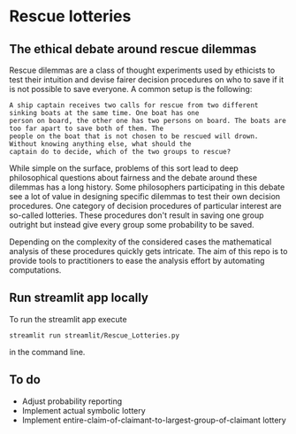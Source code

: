 # Rescue lotteries

## The ethical debate around rescue dilemmas

Rescue dilemmas are a class of thought experiments used by ethicists to test their intuition and devise fairer
decision procedures on who to save if it is not possible to save everyone. A common setup is the following:

```
A ship captain receives two calls for rescue from two different sinking boats at the same time. One boat has one
person on board, the other one has two persons on board. The boats are too far apart to save both of them. The
people on the boat that is not chosen to be rescued will drown. Without knowing anything else, what should the
captain do to decide, which of the two groups to rescue?
```

While simple on the surface, problems of this sort lead to deep philosophical questions about fairness and the debate
around these dilemmas has a long history. Some philosophers participating in this debate see a lot of value in
designing specific dilemmas to test their own decision procedures. One category of decision procedures of particular
interest are so-called lotteries. These procedures don't result in saving one group outright but instead give every
group some probability to be saved.

Depending on the complexity of the considered cases the mathematical analysis of these procedures quickly gets
intricate. The aim of this repo is to provide tools to practitioners to ease the analysis effort by automating
computations.


## Run streamlit app locally

To run the streamlit app execute

    streamlit run streamlit/Rescue_Lotteries.py

in the command line.


## To do
 - Adjust probability reporting
 - Implement actual symbolic lottery
 - Implement entire-claim-of-claimant-to-largest-group-of-claimant lottery
